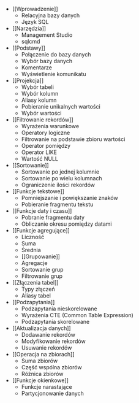 * [[Wprowadzenie]]
	* Relacyjna bazy danych
	* Język SQL
* [[Narzędzia]]
	* Management Studio
	* sqlcmd
* [[Podstawy]]
	* Połączenie do bazy danych
	* Wybór bazy danych
	* Komentarze
	* Wyświetlenie komunikatu
* [[Projekcja]]
	* Wybór tabeli
	* Wybór kolumn
	* Aliasy kolumn
	* Pobieranie unikalnych wartości
	* Wybór wartości
* [[Filtrowanie rekordów]]
	* Wyrażenia warunkowe
	* Operatory logiczne
	* Filtrowanie na podstawie zbioru wartości
	* Operator pomiędzy
	* Operator LIKE
	* Wartość NULL
* [[Sortowanie]]
	* Sortowanie po jednej kolumnie
	* Sortowanie po wielu kolumnach
	* Ograniczenie ilości rekordów
* [[Funkcje tekstowe]]
	* Pomniejszanie i powiększanie znaków
	* Pobieranie fragmentu tekstu
* [[Funkcje daty i czasu]]
	* Pobranie fragmentu daty
	* Obliczanie okresu pomiędzy datami
* [[Funkcje agregujące]]
	* Liczność
	* Suma
	* Średnia
 	* [[Grupowanie]]
	* Agregacje
	* Sortowanie grup
	* Filtrowanie grup
* [[Złączenia tabel]]
	* Typy złączeń
	* Aliasy tabel
* [[Podzapytania]]
	* Podzapytania nieskorelowane
	* Wyrażenia CTE (Common Table Expression)
	* Podzapytania skorelowane
* [[Aktualizacja danych]]
	* Dodawanie rekordów
	* Modyfikowanie rekordów
	* Usuwanie rekordów
* [[Operacja na zbiorach]]
	* Suma zbiorów
	* Część wspólna zbiorów
	* Różnica zbiorów
* [[Funkcje okienkowe]]
	* Funkcje narastające
	* Partycjonowanie danych